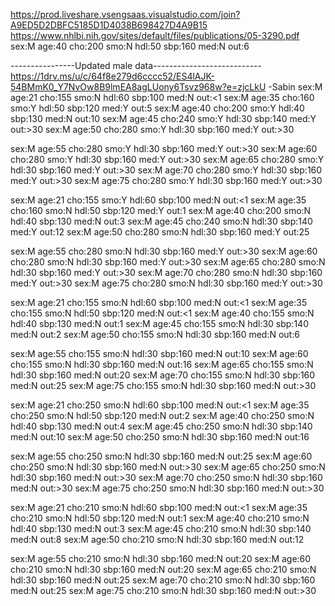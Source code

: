 https://prod.liveshare.vsengsaas.visualstudio.com/join?A9ED5D2DBFC5185D1D4038B698427D4A9B15
https://www.nhlbi.nih.gov/sites/default/files/publications/05-3290.pdf
sex:M age:40 cho:200 smo:N hdl:50 sbp:160 med:N out:6

----------------Updated male data---------------------------
https://1drv.ms/u/c/64f8e279d6cccc52/ES4lAJK-54BMmK0_Y7NvOw8B9lmEA8agLUony6Tsvz968w?e=zjcLkU
-Sabin
sex:M age:21 cho:155 smo:N hdl:60 sbp:100 med:N out:<1
sex:M age:35 cho:160 smo:Y hdl:50 sbp:120 med:Y out:5
sex:M age:40 cho:200 smo:Y hdl:40 sbp:130 med:N out:10
sex:M age:45 cho:240 smo:Y hdl:30 sbp:140 med:Y out:>30
sex:M age:50 cho:280 smo:Y hdl:30 sbp:160 med:Y out:>30

sex:M age:55 cho:280 smo:Y hdl:30 sbp:160 med:Y out:>30
sex:M age:60 cho:280 smo:Y hdl:30 sbp:160 med:Y out:>30
sex:M age:65 cho:280 smo:Y hdl:30 sbp:160 med:Y out:>30
sex:M age:70 cho:280 smo:Y hdl:30 sbp:160 med:Y out:>30
sex:M age:75 cho:280 smo:Y hdl:30 sbp:160 med:Y out:>30 

sex:M age:21 cho:155 smo:Y hdl:60 sbp:100 med:N out:<1
sex:M age:35 cho:160 smo:N hdl:50 sbp:120 med:Y out:1
sex:M age:40 cho:200 smo:N hdl:40 sbp:130 med:N out:3
sex:M age:45 cho:240 smo:N hdl:30 sbp:140 med:Y out:12
sex:M age:50 cho:280 smo:N hdl:30 sbp:160 med:Y out:25

sex:M age:55 cho:280 smo:N hdl:30 sbp:160 med:Y out:>30
sex:M age:60 cho:280 smo:N hdl:30 sbp:160 med:Y out:>30
sex:M age:65 cho:280 smo:N hdl:30 sbp:160 med:Y out:>30
sex:M age:70 cho:280 smo:N hdl:30 sbp:160 med:Y out:>30
sex:M age:75 cho:280 smo:N hdl:30 sbp:160 med:Y out:>30

sex:M age:21 cho:155 smo:N hdl:60 sbp:100 med:N out:<1
sex:M age:35 cho:155 smo:N hdl:50 sbp:120 med:N out:<1
sex:M age:40 cho:155 smo:N hdl:40 sbp:130 med:N out:1
sex:M age:45 cho:155 smo:N hdl:30 sbp:140 med:N out:2
sex:M age:50 cho:155 smo:N hdl:30 sbp:160 med:N out:6

sex:M age:55 cho:155 smo:N hdl:30 sbp:160 med:N out:10
sex:M age:60 cho:155 smo:N hdl:30 sbp:160 med:N out:16
sex:M age:65 cho:155 smo:N hdl:30 sbp:160 med:N out:20
sex:M age:70 cho:155 smo:N hdl:30 sbp:160 med:N out:25
sex:M age:75 cho:155 smo:N hdl:30 sbp:160 med:N out:>30

sex:M age:21 cho:250 smo:N hdl:60 sbp:100 med:N out:<1
sex:M age:35 cho:250 smo:N hdl:50 sbp:120 med:N out:2
sex:M age:40 cho:250 smo:N hdl:40 sbp:130 med:N out:4
sex:M age:45 cho:250 smo:N hdl:30 sbp:140 med:N out:10
sex:M age:50 cho:250 smo:N hdl:30 sbp:160 med:N out:16

sex:M age:55 cho:250 smo:N hdl:30 sbp:160 med:N out:25
sex:M age:60 cho:250 smo:N hdl:30 sbp:160 med:N out:>30
sex:M age:65 cho:250 smo:N hdl:30 sbp:160 med:N out:>30
sex:M age:70 cho:250 smo:N hdl:30 sbp:160 med:N out:>30
sex:M age:75 cho:250 smo:N hdl:30 sbp:160 med:N out:>30

sex:M age:21 cho:210 smo:N hdl:60 sbp:100 med:N out:<1
sex:M age:35 cho:210 smo:N hdl:50 sbp:120 med:N out:1
sex:M age:40 cho:210 smo:N hdl:40 sbp:130 med:N out:3
sex:M age:45 cho:210 smo:N hdl:30 sbp:140 med:N out:8
sex:M age:50 cho:210 smo:N hdl:30 sbp:160 med:N out:12

sex:M age:55 cho:210 smo:N hdl:30 sbp:160 med:N out:20
sex:M age:60 cho:210 smo:N hdl:30 sbp:160 med:N out:20
sex:M age:65 cho:210 smo:N hdl:30 sbp:160 med:N out:25
sex:M age:70 cho:210 smo:N hdl:30 sbp:160 med:N out:25
sex:M age:75 cho:210 smo:N hdl:30 sbp:160 med:N out:>30
